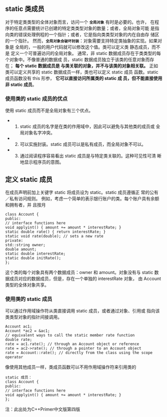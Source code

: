 ## static 类成员
对于特定类类型的全体对象而言，访问一个 **`全局对象`** 有时是必要的。也许，
在程序的任意点需要统计已创建的特定类类型对象的数量；或者，全局对象可能
是指向类的错误处理例程的一个指针；或者，它是指向类类型对象的内在自由存
储区的一个指针。
然而，**`全局对象会破坏封装`**：对象需要支持特定类抽象的实现。如果对象是
全局的，一般的用户代码就可以修改这个值。类可以定义类 静态成员，而不是
定义一个可普遍访问的全局对象。
通常，非 static 数据成员存在于类类型的每个对象中。不像普通的数据成
员，static 数据成员独立于该类的任意对象而存在； **每个 static 数据成员是
与类关联的对象，并不与该类的对象相关联。**
正如类可以定义共享的 static 数据成员一样，类也可以定义 static 成员
函数。static 成员函数没有 this 形参， **它可以直接访问所属类的 static 成
员，但不能直接使用非 static 成员**。

### 使用类的 static 成员的优点
使用 static 成员而不是全局对象有三个优点。
- 1. static 成员的名字是在类的作用域中，因此可以避免与其他类的成员或
全局对象名字冲突。
- 2. 可以实施封装。static 成员可以是私有成员，而全局对象不可以。
- 3. 通过阅读程序容易看出 static 成员是与特定类关联的。这种可见性可清
晰地显示程序员的意图。

## 定义 static 成员
在成员声明前加上关键字 static 将成员设为 static。static 成员遵循正
常的公有／私有访问规则。
例如，考虑一个简单的表示银行账户的类。每个账户具有余额和拥有者，并
且按月

```
class Account {
public:
// interface functions here
void applyint() { amount += amount * interestRate; }
static double rate() { return interestRate; }
static void rate(double); // sets a new rate
private:
std::string owner;
double amount;
static double interestRate;
static double initRate();
};
```
这个类的每个对象具有两个数据成员：owner 和 amount。对象没有与
static 数据成员对应的数据成员，但是，存在一个单独的 interestRate 对象，
由 Account 类型的全体对象共享。

### 使用类的 static 成员
可以通过作用域操作符从类直接调用 static 成员，或者通过对象、引用或
指向该类类型对象的指针间接调用。

```
Account ac1;
Account *ac2 = &ac1;
// equivalent ways to call the static member rate function
double rate;
rate = ac1.rate(); // through an Account object or reference
rate = ac2->rate(); // through a pointer to an Account object
rate = Account::rate(); // directly from the class using the scope
operator
```

像使用其他成员一样，类成员函数可以不用作用域操作符来引用类的

```
static 成员：
class Account {
public:
// interface functions here
void applyint() { amount += amount * interestRate; }
};
```

注：此出处为C++Primer中文版第四版

